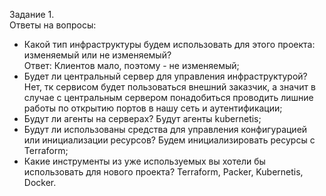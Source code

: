 Задание 1. \
Ответы на вопросы:

- Какой тип инфраструктуры будем использовать для этого проекта: изменяемый или не изменяемый? \
Ответ: Клиентов мало, поэтому - не изменяемый;
- Будет ли центральный сервер для управления инфраструктурой?
Нет, тк сервисом будет пользоваться внешний заказчик, а значит в случае с центральным сервером понадобиться проводить лишние работы по открытию портов в нашу сеть и аутентификации;
- Будут ли агенты на серверах?
Будут агенты kubernetis;
- Будут ли использованы средства для управления конфигурацией или инициализации ресурсов?
Будем инициализировать ресурсы с Terraform;
- Какие инструменты из уже используемых вы хотели бы использовать для нового проекта?
Terraform, Packer, Kubernetis, Docker.
